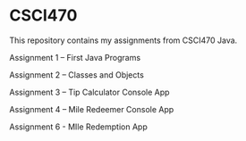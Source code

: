 # CSCI470
This repository contains my assignments from CSCI470 Java. 

Assignment 1 – First Java Programs 

Assignment 2 – Classes and Objects 

Assignment 3 – Tip Calculator Console App 

Assignment 4 – Mile Redeemer Console App 

Assignment 6 - MIle Redemption App
